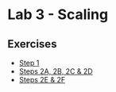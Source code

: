 # Lab 3 - Scaling

## Exercises

* [Step 1](/Lab_3/Lab3_Step_1.pdf)
* [Steps 2A, 2B, 2C & 2D](/Lab_3/Lab3_Steps_2A_through_D.pdf)
* [Steps 2E & 2F](/Lab_3/Lab3_Steps_2E_and_F.pdf)
